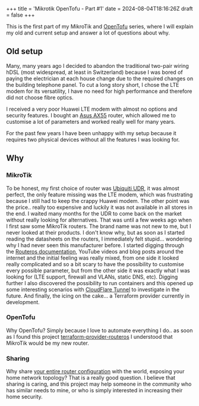 +++
title = 'Mikrotik OpenTofu - Part #1'
date = 2024-08-04T18:16:26Z
draft = false
+++

This is the first part of my MikroTik and [OpenTofu](opentofu.org) series, where I will explain my old and current setup and answer a lot of questions about why.

## Old setup

Many, many years ago I decided to abandon the traditional two-pair wiring hDSL (most widespread, at least in Switzerland) because I was bored of paying the electrician at each house change due to the required changes on the building telephone panel.
To cut a long story short, I chose the LTE modem for its versatility, I have no need for high performance and therefore did not choose fibre optics.

I received a very poor Huawei LTE modem with almost no options and security features. I bought an [Asus AX55](https://www.asus.com/us/networking-iot-servers/wifi-routers/all-series/rt-ax55/) router, which allowed me to customise a lot of parameters and worked really well for many years.

For the past few years I have been unhappy with my setup because it requires two physical devices without all the features I was looking for.

## Why

### MikroTik

To be honest, my first choice of router was [Ubiquiti UDR](https://www.ui.com/cloud-gateways/wifi-integrated/dream-router), it was almost perfect, the only feature missing was the LTE modem, which was frustrating because I still had to keep the crappy Huawei modem. The other point was the price.. really too expensive and luckily it was not available in all stores in the end. I waited many months for the UDR to come back on the market without really looking for alternatives. That was until a few weeks ago when I first saw some MikroTik routers. The brand name was not new to me, but I never looked at their products. I don't know why, but as soon as I started reading the datasheets on the routers, I immediately felt stupid... wondering why I had never seen this manufacturer before.
I started digging through the [Routeros documentation](https://help.mikrotik.com/docs/display/ROS/RouterOS), YouTube videos and blog posts around the internet and the initial feeling was really mixed, from one side it looked really complicated and so a bit scary to have the possibility to customise every possible parameter, but from the other side it was exactly what I was looking for (LTE support, firewall and VLANs, static DNS, etc). Digging further I also discovered the possibility to run containers and this opened up some interesting scenarios with [CloudFlare Tunnel](https://developers.cloudflare.com/cloudflare-one/connections/connect-networks/) to investigate in the future.
And finally, the icing on the cake... a Terraform provider currently in development.

### OpenTofu

Why OpenTofu? Simply because I love to automate everything I do.. as soon as I found this project [terraform-provider-routeros](https://github.com/terraform-routeros/terraform-provider-routeros) I understood that MikroTik would be my new router.

### Sharing

Why share [your entire router configuration](https://github.com/Schwitzd/IaC-HomeRouter) with the world, exposing your home network topology? That is a really good question. I believe that sharing is caring, and this project may help someone in the community who has similar needs to mine, or who is simply interested in increasing their home security.
